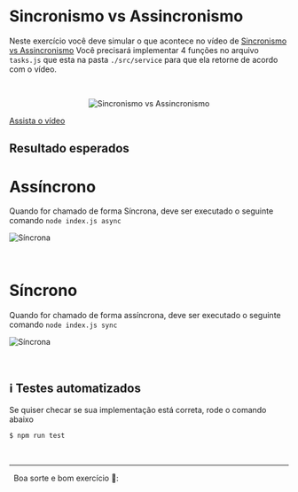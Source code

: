 # Sincronismo vs Assincronismo

Neste exercício você deve simular o que acontece no vídeo de [Sincronismo vs Assincronismo](https://drive.google.com/file/d/1h4IN3Q4RqMMU_W_7RQmkS2L-XCYJ10Em/view?usp=sharing) Você precisará implementar 4 funções no arquivo `tasks.js` que esta na pasta `./src/service` para que ela retorne de acordo com o vídeo.

&nbsp;

<p align="center">
  <img alt="Sincronismo vs Assincronismo" src="https://res.cloudinary.com/eufelipe/image/upload/v1654374109/EDevs/sync-async_nvfgfy.png">
</p>

[Assista o vídeo](https://drive.google.com/file/d/1h4IN3Q4RqMMU_W_7RQmkS2L-XCYJ10Em/view?usp=sharing)

## Resultado esperados

# Assíncrono

Quando for chamado de forma Síncrona, deve ser executado o seguinte comando `node index.js async`

 <img alt="Síncrona" src="https://res.cloudinary.com/eufelipe/image/upload/v1654375271/EDevs/async_tiwotu.gif">

&nbsp;
&nbsp;

# Síncrono

Quando for chamado de forma assíncrona, deve ser executado o seguinte comando `node index.js sync`

 <img alt="Síncrona" src="https://res.cloudinary.com/eufelipe/image/upload/v1654375271/EDevs/sync_uvoajt.gif">

&nbsp;
&nbsp;

## ℹ️ Testes automatizados

Se quiser checar se sua implementação está correta, rode o comando abaixo

```bash
$ npm run test
```

&nbsp;
&nbsp;

---

&nbsp;
Boa sorte e bom exercício 👋:
